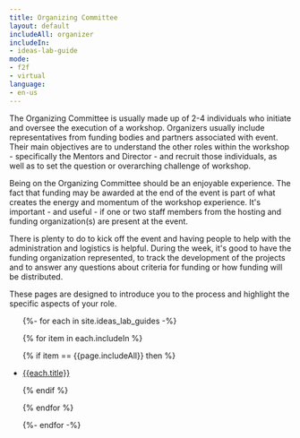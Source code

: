 ```yaml
---
title: Organizing Committee
layout: default
includeAll: organizer
includeIn:
- ideas-lab-guide
mode:
- f2f
- virtual
language:
- en-us
---
```


The Organizing Committee is usually made up of 2-4 individuals who initiate and oversee the execution of a workshop. Organizers usually include representatives from funding bodies and partners associated with event. Their main objectives are to understand the other roles within the workshop - specifically the Mentors and Director -  and recruit those individuals, as well as to set the question or overarching challenge of workshop.

Being on the Organizing Committee should be an enjoyable experience. The fact that funding may be awarded at the end of the event is part of what creates the energy and momentum of the workshop experience. It's important - and useful - if one or two staff members from the hosting and funding organization(s) are present at the event. 

There is plenty to do to kick off the event and having people to help with the administration and logistics is helpful. During the week, it's good to have the funding organization represented, to track the development of the projects and to answer any questions about criteria for funding or how funding will be distributed.

These pages are designed to introduce you to the process and highlight the specific aspects of your role.

<ul>
{%- for each in site.ideas_lab_guides -%}

{% for item in each.includeIn %}

{% if item == {{page.includeAll}} then %}

<li><a href="{{each.url}}">{{each.title}}</a></li>

{% endif %}

{% endfor %}

{%- endfor -%}
</ul>
